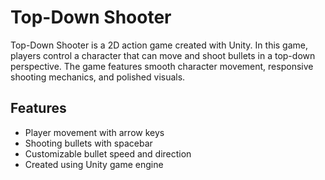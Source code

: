 # Top-Down Shooter

Top-Down Shooter is a 2D action game created with Unity. In this game, players control a character that can move and shoot bullets in a top-down perspective. The game features smooth character movement, responsive shooting mechanics, and polished visuals.

## Features

- Player movement with arrow keys
- Shooting bullets with spacebar
- Customizable bullet speed and direction
- Created using Unity game engine



